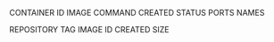 CONTAINER ID        IMAGE               COMMAND             CREATED             STATUS              PORTS               NAMES

REPOSITORY          TAG                 IMAGE ID            CREATED             SIZE


